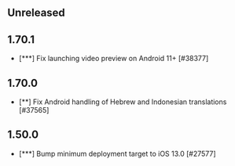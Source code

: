 <!-- Learn how to maintain this file at https://github.com/WordPress/gutenberg/tree/HEAD/packages#maintaining-changelogs. -->

## Unreleased

## 1.70.1

-   [***] Fix launching video preview on Android 11+ [#38377]

## 1.70.0

-   [**] Fix Android handling of Hebrew and Indonesian translations [#37565]

## 1.50.0

-   [***] Bump minimum deployment target to iOS 13.0 [#27577]
